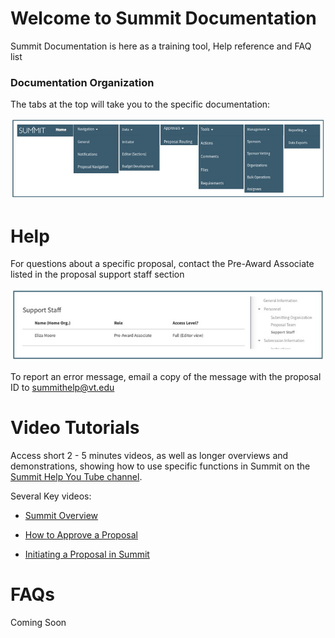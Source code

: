 # Welcome to Summit Documentation
Summit Documentation is here as a training tool, Help reference and FAQ list

### Documentation Organization
The tabs at the top will take you to the specific documentation:

![Documentation Tabs](./images/Ind_Tabs.jpg)

# Help
For questions about a specific proposal, contact the Pre-Award Associate listed in the proposal support staff section

![Pre-Award Associate Listed in Proposal](./images/Ind_PreAward.jpg)

To report an error message, email a copy of the message with the proposal ID to summithelp@vt.edu

# Video Tutorials
Access short 2 - 5 minutes videos, as well as longer overviews and demonstrations, showing how to use specific functions in Summit on the [Summit Help You Tube channel](https://www.youtube.com/channel/UC882QBwFDrfXbILKRvq2aiA).

Several Key videos:
- [Summit Overview](https://www.youtube.com/watch?v=uwGLAqFzC_Q)

- [How to Approve a Proposal](https://www.youtube.com/watch?v=LTTEQPm2Wb8)

- [Initiating a Proposal in Summit](https://www.youtube.com/watch?v=muAyluSU1V8)



# FAQs
Coming Soon
